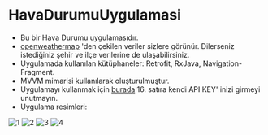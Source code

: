 # HavaDurumuUygulamasi

- Bu bir Hava Durumu uygulamasıdır.
- [openweathermap](https://openweathermap.org/) 'den çekilen veriler sizlere görünür. Dilerseniz istediğiniz şehir ve ilçe verilerine de ulaşabilirsiniz.
- Uygulamada kullanılan kütüphaneler: Retrofit, RxJava, Navigation-Fragment.
- MVVM mimarisi kullanılarak oluşturulmuştur.
- Uygulamayı kullanmak için [burada](https://github.com/aticiadem/HavaDurumuUygulamasi/blob/master/app/src/main/java/com/adematici/weatherapp/service/WeatherAPI.kt) 16. satıra kendi API KEY' inizi girmeyi unutmayın. 
- Uygulama resimleri:  

![1](https://user-images.githubusercontent.com/58858983/108368760-e0673900-720b-11eb-93a1-035e2edbe8c0.jpg)
![2](https://user-images.githubusercontent.com/58858983/108368765-e0ffcf80-720b-11eb-8f8c-83ed9bb9008e.jpg)
![3](https://user-images.githubusercontent.com/58858983/108368769-e1986600-720b-11eb-8579-1d81053e8bcc.jpg)
![4](https://user-images.githubusercontent.com/58858983/108368773-e1986600-720b-11eb-98a2-036210577996.jpg)
